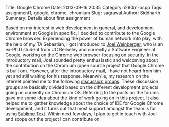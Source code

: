Title: Google Chrome
Date: 2013-09-16 20:35
Category: i290m-ocpp
Tags: assignment1, google, chrome, chromium
Slug: sagrawal
Author: Siddharth
Summary: Details about first assignment

Based on my interest in web development in general, and development environment at Google in specific, I decided to contribute to the Google Chrome browser. Experiencing the power of human network into play, with the help of my TA Sebastian, I got introduced to [Joel Weinberger], who is an ex-Ph.D student from UC Berkeley and currently a Software Engineer at Google, working on the Chrome web browser focusing on security. In the introductory mail, Joel sounded pretty enthusiastic and welcoming about the contribution on the Chromium (open source project that Google Chrome is built on). However, after the introductory mail, I have not heard from him yet and still waiting for his response. Meanwhile, my research on the internet pointed me to the following [discussion groups]. These discussion groups are basically divided based on the different development projects going on currently on Chromium OS. Referring to the posts on the forums gave me some idea about the kind of work going on in this project. It also helped me to gather knowledge about the choice of IDE for Google Chrome development, and it turns out that most support amongst the team is for using [Sublime Text]. Within next few days, I plan to get in touch with Joel and scope out the project I can contribute on.

  [Joel Weinberger]: http://www.joelweinberger.us/
  [discussion groups]: http://www.chromium.org/developers/discussion-groups
  [Sublime Text]: http://www.chromium.org/developers/sublime-text 
